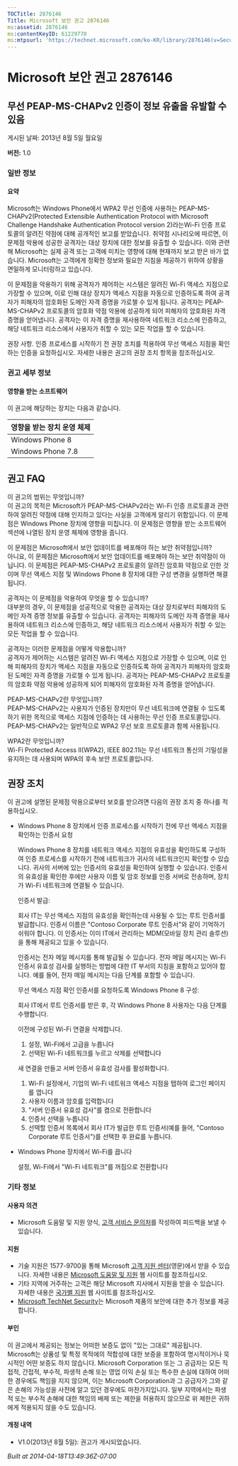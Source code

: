 ```yaml
---
TOCTitle: 2876146
Title: Microsoft 보안 권고 2876146
ms:assetid: 2876146
ms:contentKeyID: 61229770
ms:mtpsurl: 'https://technet.microsoft.com/ko-KR/library/2876146(v=Security.10)'
---
```




Microsoft 보안 권고 2876146
===========================

무선 PEAP-MS-CHAPv2 인증이 정보 유출을 유발할 수 있음
-----------------------------------------------------

게시된 날짜: 2013년 8월 5일 월요일

**버전:** 1.0

### 일반 정보

#### 요약

Microsoft는 Windows Phone에서 WPA2 무선 인증에 사용하는 PEAP-MS-CHAPv2(Protected Extensible Authentication Protocol with Microsoft Challenge Handshake Authentication Protocol version 2)라는Wi-Fi 인증 프로토콜의 알려진 약점에 대해 공개적인 보고를 받았습니다. 취약점 시나리오에 따르면, 이 문제점 악용에 성공한 공격자는 대상 장치에 대한 정보를 유출할 수 있습니다. 이와 관련해 Microsoft는 실제 공격 또는 고객에 미치는 영향에 대해 현재까지 보고 받은 바가 없습니다. Microsoft는 고객에게 정확한 정보와 필요한 지침을 제공하기 위하여 상황을 면밀하게 모니터링하고 있습니다.

이 문제점을 악용하기 위해 공격자가 제어하는 시스템은 알려진 Wi-Fi 액세스 지점으로 가장할 수 있으며, 이로 인해 대상 장치가 액세스 지점을 자동으로 인증하도록 하여 공격자가 피해자의 암호화된 도메인 자격 증명을 가로챌 수 있게 됩니다. 공격자는 PEAP-MS-CHAPv2 프로토콜의 암호화 약점 악용에 성공하게 되어 피해자의 암호화된 자격 증명을 얻어냅니다. 공격자는 이 자격 증명을 재사용하여 네트워크 리소스에 인증하고, 해당 네트워크 리소스에서 사용자가 취할 수 있는 모든 작업을 할 수 있습니다.

권장 사항. 인증 프로세스를 시작하기 전 권장 조치를 적용하여 무선 액세스 지점을 확인하는 인증을 요청하십시오. 자세한 내용은 권고의 권장 조치 항목을 참조하십시오.

### 권고 세부 정보

#### 영향을 받는 소프트웨어

이 권고에 해당하는 장치는 다음과 같습니다.

| 영향을 받는 장치 운영 체제 |
|----------------------------|
| Windows Phone 8            |
| Windows Phone 7.8          |

권고 FAQ
--------


이 권고의 범위는 무엇입니까?  
이 권고의 목적은 Microsoft가 PEAP-MS-CHAPv2라는 Wi-Fi 인증 프로토콜과 관련하여 알려진 약점에 대해 인지하고 있다는 사실을 고객에게 알리기 위함입니다. 이 문제점은 Windows Phone 장치에 영향을 미칩니다. 이 문제점은 영향을 받는 소프트웨어 섹션에 나열된 장치 운영 체제에 영향을 줍니다.

이 문제점은 Microsoft에서 보안 업데이트를 배포해야 하는 보안 취약점입니까?  
아니요, 이 문제점은 Microsoft에서 보안 업데이트를 배포해야 하는 보안 취약점이 아닙니다. 이 문제점은 PEAP-MS-CHAPv2 프로토콜의 알려진 암호화 약점으로 인한 것이며 무선 액세스 지점 및 Windows Phone 8 장치에 대한 구성 변경을 실행하면 해결됩니다.

공격자는 이 문제점을 악용하여 무엇을 할 수 있습니까?  
대부분의 경우, 이 문제점을 성공적으로 악용한 공격자는 대상 장치로부터 피해자의 도메인 자격 증명 정보를 유출할 수 있습니다. 공격자는 피해자의 도메인 자격 증명을 재사용하여 네트워크 리소스에 인증하고, 해당 네트워크 리소스에서 사용자가 취할 수 있는 모든 작업을 할 수 있습니다.

공격자는 이러한 문제점을 어떻게 악용합니까?  
공격자가 제어하는 시스템은 알려진 Wi-Fi 액세스 지점으로 가장할 수 있으며, 이로 인해 피해자의 장치가 액세스 지점을 자동으로 인증하도록 하여 공격자가 피해자의 암호화된 도메인 자격 증명을 가로챌 수 있게 됩니다. 공격자는 PEAP-MS-CHAPv2 프로토콜의 암호화 약점 악용에 성공하게 되어 피해자의 암호화된 자격 증명을 얻어냅니다.

PEAP-MS-CHAPv2란 무엇입니까?  
PEAP-MS-CHAPv2는 사용자가 인증된 장치만이 무선 네트워크에 연결될 수 있도록 하기 위한 목적으로 액세스 지점에 인증하는 데 사용하는 무선 인증 프로토콜입니다. PEAP-MS-CHAPv2는 일반적으로 WPA2 무선 보호 프로토콜과 함께 사용됩니다.

WPA2란 무엇입니까?  
Wi-Fi Protected Access II(WPA2), IEEE 802.11i는 무선 네트워크 통신의 기밀성을 유지하는 데 사용되며 WPA의 후속 보안 프로토콜입니다.

권장 조치
---------


이 권고에 설명된 문제점 악용으로부터 보호를 받으려면 다음의 권장 조치 중 하나를 적용하십시오.

-   Windows Phone 8 장치에서 인증 프로세스를 시작하기 전에 무선 액세스 지점을 확인하는 인증서 요청

    Windows Phone 8 장치를 네트워크 액세스 지점의 유효성을 확인하도록 구성하여 인증 프로세스를 시작하기 전에 네트워크가 귀사의 네트워크인지 확인할 수 있습니다. 귀사의 서버에 있는 인증서의 유효성을 확인하여 실행할 수 있습니다. 인증서의 유효성을 확인한 후에만 사용자 이름 및 암호 정보를 인증 서버로 전송하며, 장치가 Wi-Fi 네트워크에 연결될 수 있습니다.

    인증서 발급:

    회사 IT는 무선 액세스 지점의 유효성을 확인하는데 사용될 수 있는 루트 인증서를 발급합니다. 인증서 이름은 "Contoso Corporate 루트 인증서"와 같이 기억하기 쉬워야 합니다. 이 인증서는 이미 IT에서 관리하는 MDM(모바일 장치 관리 솔루션)을 통해 제공되고 있을 수 있습니다.

    인증서는 전자 메일 메시지를 통해 발급될 수 있습니다. 전자 메일 메시지는 Wi-Fi 인증서 유효성 검사를 실행하는 방법에 대한 IT 부서의 지침을 포함하고 있어야 합니다. 예를 들어, 전자 메일 메시지는 다음 단계를 포함할 수 있습니다.

    무선 액세스 지점 확인 인증서를 요청하도록 Windows Phone 8 구성:

    회사 IT에서 루트 인증서를 받은 후, 각 Windows Phone 8 사용자는 다음 단계를 수행합니다.

    이전에 구성된 Wi-Fi 연결을 삭제합니다.

    1.  설정, Wi-Fi에서 고급을 누릅니다
    2.  선택된 Wi-Fi 네트워크를 누르고 삭제를 선택합니다

    새 연결을 만들고 서버 인증서 유효성 검사를 활성화합니다.

    1.  Wi-Fi 설정에서, 기업의 Wi-Fi 네트워크 액세스 지점을 탭하여 로그인 페이지를 엽니다
    2.  사용자 이름과 암호를 입력합니다
    3.  "서버 인증서 유효성 검사"를 켬으로 전환합니다
    4.  인증서 선택을 누릅니다
    5.  선택할 인증서 목록에서 회사 IT가 발급한 루트 인증서(예를 들어, "Contoso Corporate 루트 인증서")를 선택한 후 완료를 누릅니다.

-   Windows Phone 장치에서 Wi-Fi를 끕니다

    설정, Wi-Fi에서 "Wi-Fi 네트워크"를 꺼짐으로 전환합니다

### 기타 정보

#### 사용자 의견

-   Microsoft 도움말 및 지원 양식, [고객 서비스 문의처](https://support.microsoft.com/kb/?scid=sw;en;1257&showpage=1&ws=technet&sd=tech)를 작성하여 피드백을 보낼 수 있습니다.

#### 지원

-   기술 지원은 1577-9700을 통해 Microsoft [고객 지원 센터](https://go.microsoft.com/fwlink/?linkid=21131)(영문)에서 받을 수 있습니다. 자세한 내용은 [Microsoft 도움말 및 지원](https://support.microsoft.com/) 웹 사이트를 참조하십시오.
-   기타 지역에 거주하는 고객은 해당 Microsoft 지사에서 지원을 받을 수 있습니다. 자세한 내용은 [국가별 지원](https://go.microsoft.com/fwlink/?linkid=21155) 웹 사이트를 참조하십시오.
-   [Microsoft TechNet Security](https://go.microsoft.com/fwlink/?linkid=21132)는 Microsoft 제품의 보안에 대한 추가 정보를 제공합니다.

#### 부인

이 권고에서 제공되는 정보는 어떠한 보증도 없이 "있는 그대로" 제공됩니다. Microsoft는 상품성 및 특정 목적에의 적합성에 대한 보증을 포함하여 명시적이거나 묵시적인 어떤 보증도 하지 않습니다. Microsoft Corporation 또는 그 공급자는 모든 직접적, 간접적, 부수적, 파생적 손해 또는 영업 이익 손실 또는 특수한 손실에 대하여 어떠한 경우에도 책임을 지지 않으며, 이는 Microsoft Corporation과 그 공급자가 그와 같은 손해의 가능성을 사전에 알고 있던 경우에도 마찬가지입니다. 일부 지역에서는 파생적 또는 부수적 손해에 대한 책임의 배제 또는 제한을 허용하지 않으므로 위 제한은 귀하에게 적용되지 않을 수도 있습니다.

#### 개정 내역

-   V1.0(2013년 8월 5일): 권고가 게시되었습니다.

*Built at 2014-04-18T13:49:36Z-07:00*
